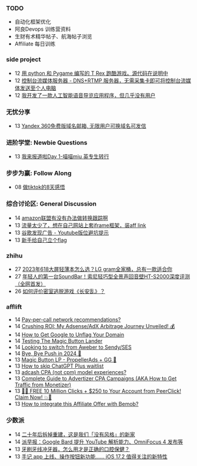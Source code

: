 ### TODO
-  自动化框架优化
-  阿良Devops 训练营资料
-  生财有术精华帖子、航海帖子浏览
-  Affiliate 每日训练

### side project
<!-- sideproject:START -->
-  12 [用 python 和 Pygame 编写的 T Rex 跑酷游戏。源代码在说明中](https://www.youtube.com/watch?v=pZySIXSelCA)
-  12 [控制台流媒体服务器 - DNS+RTMP 服务器，无需采集卡即可将控制台流媒体发送至个人电脑](https://github.com/Aioros/console-streaming-server)
-  12 [我开发了一款人工智能语音导览应用程序，但几乎没有用户](https://www.reddit.com/r/SideProject/comments/18gpp0e/ive_built_an_ai_audio_tour_app_but_have_almost_no/)<!-- sideproject:END -->


### 无忧分享
<!-- ruyo:START -->
-  13 [Yandex 360免费版域名邮箱, 无限用户可换域名可发信](https://51.ruyo.net/18565.html)<!-- ruyo:END -->

### 进阶学堂: Newbie Questions
<!-- advertcn1:START -->
-  13 [我来报道啦Day 1-喵喵miu  英专生转行](https://www.advertcn.com/thread-113291-1-1.html)<!-- advertcn1:END -->

### 步步为赢: Follow Along
<!-- advertcn2:START -->
-  08 [做tiktok的8天感悟](https://www.advertcn.com/thread-113232-1-1.html)<!-- advertcn2:END -->

### 综合讨论区: General Discussion
<!-- advertcn3:START -->
-  14 [amazon联盟有没有办法做转换跟踪啊](https://www.advertcn.com/thread-113298-1-1.html)
-  13 [流量太少了，想在自己网站上套iframe框架，装aff link](https://www.advertcn.com/thread-113296-1-1.html)
-  13 [谷歌发现广告 - Youtube版位避坑提示](https://www.advertcn.com/thread-113295-1-1.html)
-  13 [新手给自己立个flag](https://www.advertcn.com/thread-113293-1-1.html)<!-- advertcn3:END -->


### zhihu
<!-- zhihu:START -->
-  27 [2023年618大屏轻薄本怎么选？LG gram全家桶，总有一款适合你](http://zhuanlan.zhihu.com/p/632641888?utm_campaign=rss&utm_medium=rss&utm_source=rss&utm_content=title)
-  27 [年轻人的第一台SoundBar！索尼轻巧型全景声回音壁HT-S2000深度评测（全网首发）](http://zhuanlan.zhihu.com/p/630990296?utm_campaign=rss&utm_medium=rss&utm_source=rss&utm_content=title)
-  26 [如何评价密室逃脱游戏《长安乱》？](http://www.zhihu.com/question/563950552/answer/3045961312?utm_campaign=rss&utm_medium=rss&utm_source=rss&utm_content=title)<!-- zhihu:END -->

### afflift
<!-- afflift:START -->
-  14 [Pay-per-call network recommendations?](https://afflift.com/f/threads/pay-per-call-network-recommendations.12271/)
-  14 [Crushing ROI: My Adsense/AdX Arbitrage Journey Unveiled! 💰](https://afflift.com/f/threads/crushing-roi-my-adsense-adx-arbitrage-journey-unveiled-%F0%9F%92%B0.12228/)
-  14 [How to Get Google to Unflag Your Domain](https://afflift.com/f/threads/how-to-get-google-to-unflag-your-domain.9960/)
-  14 [Testing The Magic Button Lander](https://afflift.com/f/threads/testing-the-magic-button-lander.12270/)
-  14 [Looking to switch from Aweber to Sendy/SES](https://afflift.com/f/threads/looking-to-switch-from-aweber-to-sendy-ses.12260/)
-  14 [Bye, Bye Push in 2024 🫡](https://afflift.com/f/threads/bye-bye-push-in-2024-%F0%9F%AB%A1.12258/)
-  13 [Magic Button LP - PropellerAds + GG 
🚀](https://afflift.com/f/threads/magic-button-lp-propellerads-gg-%F0%9F%9A%80.12269/)
-  13 [How to skip ChatGPT Plus waitlist](https://afflift.com/f/threads/how-to-skip-chatgpt-plus-waitlist.12268/)
-  13 [adcash CPA &lpar;not cpm&rpar; model experiences?](https://afflift.com/f/threads/adcash-cpa-not-cpm-model-experiences.12255/)
-  13 [Complete Guide to Advertizer CPA Campaigns &lpar;AKA How to Get Traffic from Monetizer&rpar;](https://afflift.com/f/threads/complete-guide-to-advertizer-cpa-campaigns-aka-how-to-get-traffic-from-monetizer.5266/)
-  13 [🚀💥 FREE 10 Million Clicks + $250 to Your Account from PeerClick! Claim Now! 💥🚀](https://afflift.com/f/threads/%F0%9F%9A%80%F0%9F%92%A5-free-10-million-clicks-250-to-your-account-from-peerclick-claim-now-%F0%9F%92%A5%F0%9F%9A%80.12257/)
-  13 [How to integrate this Affiliate Offer with Bemob?](https://afflift.com/f/threads/how-to-integrate-this-affiliate-offer-with-bemob.12249/)<!-- afflift:END -->

### 少数派
<!-- sspai:START -->
-  14 [二十年后拆掉重建，这是我们「没有风格」的新家](https://sspai.com/post/85035)
-  14 [派早报：Google Bard 提升 YouTube 解析能力、OmniFocus 4 发布等](https://sspai.com/post/85058)
-  13 [牙刷牙线冲牙器，怎么用才是正确的口腔保健？](https://sspai.com/post/85039)
-  13 [手记 app 上线、操作按钮新功能…… iOS 17.2 值得关注的新特性](https://sspai.com/post/85032)<!-- sspai:END -->

